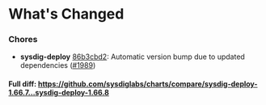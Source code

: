 # What's Changed

### Chores
- **sysdig-deploy** [86b3cbd2](https://github.com/sysdiglabs/charts/commit/86b3cbd29bedb95ecb453bedec6e76b272aebadc): Automatic version bump due to updated dependencies ([#1989](https://github.com/sysdiglabs/charts/issues/1989))
#### Full diff: https://github.com/sysdiglabs/charts/compare/sysdig-deploy-1.66.7...sysdig-deploy-1.66.8

